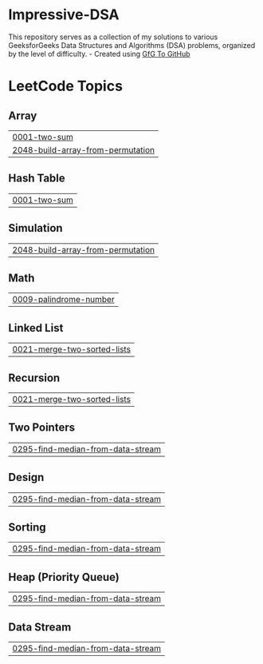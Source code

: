 # Impressive-DSA
This repository serves as a collection of my solutions to various GeeksforGeeks Data Structures and Algorithms (DSA) problems, organized by the level of difficulty. - Created using [GfG To GitHub](https://github.com/AtharvaNanavate/GfG-To-GitHub)

<!---LeetCode Topics Start-->
# LeetCode Topics
## Array
|  |
| ------- |
| [0001-two-sum](https://github.com/Bhumikvirmani/Impressive-DSA/tree/master/0001-two-sum) |
| [2048-build-array-from-permutation](https://github.com/Bhumikvirmani/Impressive-DSA/tree/master/2048-build-array-from-permutation) |
## Hash Table
|  |
| ------- |
| [0001-two-sum](https://github.com/Bhumikvirmani/Impressive-DSA/tree/master/0001-two-sum) |
## Simulation
|  |
| ------- |
| [2048-build-array-from-permutation](https://github.com/Bhumikvirmani/Impressive-DSA/tree/master/2048-build-array-from-permutation) |
## Math
|  |
| ------- |
| [0009-palindrome-number](https://github.com/Bhumikvirmani/Impressive-DSA/tree/master/0009-palindrome-number) |
## Linked List
|  |
| ------- |
| [0021-merge-two-sorted-lists](https://github.com/Bhumikvirmani/Impressive-DSA/tree/master/0021-merge-two-sorted-lists) |
## Recursion
|  |
| ------- |
| [0021-merge-two-sorted-lists](https://github.com/Bhumikvirmani/Impressive-DSA/tree/master/0021-merge-two-sorted-lists) |
## Two Pointers
|  |
| ------- |
| [0295-find-median-from-data-stream](https://github.com/Bhumikvirmani/Impressive-DSA/tree/master/0295-find-median-from-data-stream) |
## Design
|  |
| ------- |
| [0295-find-median-from-data-stream](https://github.com/Bhumikvirmani/Impressive-DSA/tree/master/0295-find-median-from-data-stream) |
## Sorting
|  |
| ------- |
| [0295-find-median-from-data-stream](https://github.com/Bhumikvirmani/Impressive-DSA/tree/master/0295-find-median-from-data-stream) |
## Heap (Priority Queue)
|  |
| ------- |
| [0295-find-median-from-data-stream](https://github.com/Bhumikvirmani/Impressive-DSA/tree/master/0295-find-median-from-data-stream) |
## Data Stream
|  |
| ------- |
| [0295-find-median-from-data-stream](https://github.com/Bhumikvirmani/Impressive-DSA/tree/master/0295-find-median-from-data-stream) |
<!---LeetCode Topics End-->